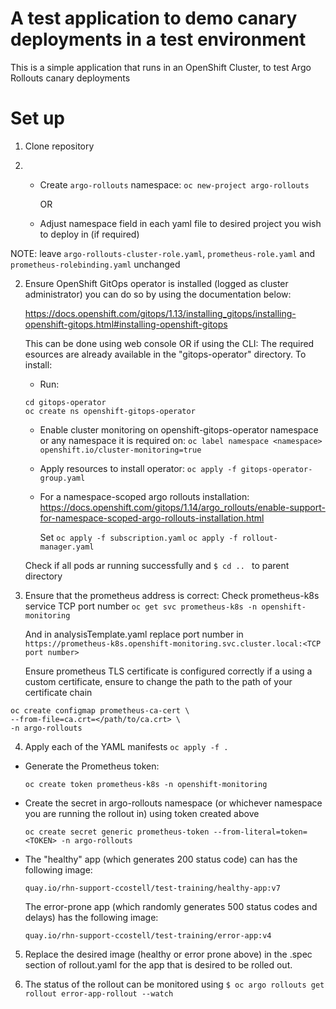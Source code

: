 # A test application to demo canary deployments in a test environment

This is a simple application that runs in an OpenShift Cluster, to test Argo Rollouts canary deployments

# Set up

1. Clone repository

2. - Create `argo-rollouts` namespace: `oc new-project argo-rollouts` 
     
     OR

   - Adjust namespace field in each yaml file to desired project you wish to deploy in (if required) 

NOTE: leave `argo-rollouts-cluster-role.yaml`, `prometheus-role.yaml` and `prometheus-rolebinding.yaml` unchanged 

2. Ensure OpenShift GitOps operator is installed (logged as cluster administrator) you can do so by using the documentation below:

   https://docs.openshift.com/gitops/1.13/installing_gitops/installing-openshift-gitops.html#installing-openshift-gitops

   This can be done using web console OR if using the CLI:
   The required esources are already available in the "gitops-operator" directory. To install:
   - Run:

    ```
    cd gitops-operator 
    oc create ns openshift-gitops-operator
    ``` 

   - Enable cluster monitoring on openshift-gitops-operator namespace or any namespace it is required on:
     `oc label namespace <namespace> openshift.io/cluster-monitoring=true`
   - Apply resources to install operator: 
     `oc apply -f gitops-operator-group.yaml`
  
   - For a namespace-scoped argo rollouts installation:
    https://docs.openshift.com/gitops/1.14/argo_rollouts/enable-support-for-namespace-scoped-argo-rollouts-installation.html

     Set
     `oc apply -f subscription.yaml` 
     `oc apply -f rollout-manager.yaml`
   
   Check if all pods ar running successfully and `$ cd .. ` to parent directory


3. Ensure that the prometheus address is correct: Check prometheus-k8s service TCP port number `oc get svc prometheus-k8s -n openshift-monitoring` 

   And in analysisTemplate.yaml replace port number in `https://prometheus-k8s.openshift-monitoring.svc.cluster.local:<TCP port number>`


   Ensure prometheus TLS certificate is configured correctly if a using a custom certificate, ensure to change the path to the path of your certificate chain

  ```
  oc create configmap prometheus-ca-cert \
  --from-file=ca.crt=</path/to/ca.crt> \
  -n argo-rollouts
  ```


4. Apply each of the YAML manifests `oc apply -f .`

- Generate the Prometheus token:

  `oc create token prometheus-k8s -n openshift-monitoring` 

- Create the secret in argo-rollouts namespace (or whichever namespace you are running the rollout in) using token created above

  `oc create secret generic prometheus-token --from-literal=token=<TOKEN> -n argo-rollouts`

- The "healthy" app (which generates 200 status code) can has the following image: 

  `quay.io/rhn-support-ccostell/test-training/healthy-app:v7`

  The error-prone app (which randomly generates 500 status codes and delays) has the following image:

  `quay.io/rhn-support-ccostell/test-training/error-app:v4`

5. Replace the desired image (healthy or error prone above) in the .spec section of rollout.yaml for the app that is desired to be rolled out.

6. The status of the rollout can be monitored using `$ oc argo rollouts get rollout error-app-rollout --watch`
